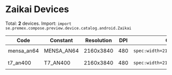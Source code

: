 # Zaikai Devices

Total: **2** devices. Import: `import se.premex.compose.preview.device.catalog.android.Zaikai`

| Code | Constant | Resolution | DPI | Compose Spec | Preview Usage |
|------|----------|------------|-----|-------------|---------------|
| mensa_an64 | MENSA_AN64 | 2160x3840 | 480 | `spec:width=2160px,height=3840px,dpi=480` | `@Preview(device = Zaikai.MENSA_AN64)` |
| t7_an400 | T7_AN400 | 2160x3840 | 480 | `spec:width=2160px,height=3840px,dpi=480` | `@Preview(device = Zaikai.T7_AN400)` |

<!-- Generated automatically. Do not edit manually. -->
